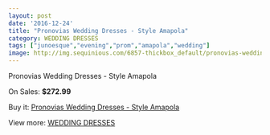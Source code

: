 ```yaml
---
layout: post
date: '2016-12-24'
title: "Pronovias Wedding Dresses - Style Amapola"
category: WEDDING DRESSES
tags: ["junoesque","evening","prom","amapola","wedding"]
image: http://img.sequinious.com/6857-thickbox_default/pronovias-wedding-dresses-style-amapola.jpg
---
```

Pronovias Wedding Dresses - Style Amapola

On Sales: **$272.99**
<a href="https://www.sequinious.com/wedding-dresses/2803-pronovias-wedding-dresses-style-amapola.html"><amp-img layout="responsive" width="600" height="600" src="//img.sequinious.com/6857-thickbox_default/pronovias-wedding-dresses-style-amapola.jpg" alt="Pronovias Wedding Dresses - Style Amapola 0" /></a>

Buy it: [Pronovias Wedding Dresses - Style Amapola](https://www.sequinious.com/wedding-dresses/2803-pronovias-wedding-dresses-style-amapola.html "Pronovias Wedding Dresses - Style Amapola")

View more: [WEDDING DRESSES](https://www.sequinious.com/2-wedding-dresses "WEDDING DRESSES")